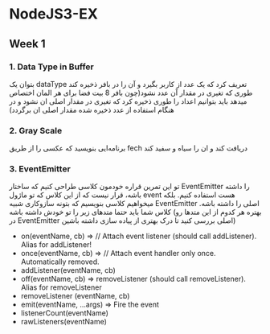 # NodeJS3-EX
## Week 1
### 1. Data Type in Buffer
بتوان یک dataType تعریف کرد که یک عدد از کاربر بگیرد و آن را در بافر ذخیره کند طوری که تغیری در مقدار آن عدد نشود(چون بافر 8 بیت فضا برای هر المان اختصاص میدهد باید بتوانیم اعداد را طوری ذخیره کرد که تغیری در مقدار اصلی ان نشود و در هنگام استفاده از عدد ذخیره شده مقدار اصلی ان برگردد)
### 2. Gray Scale
برنامه‌ایی بنویسید که عکسی را از طریق fech دریافت کند و ان را سیاه و سفید کند 

### 3. EventEmitter 

تو این تمرین قراره خودمون کلاسی طراحی کنیم که ساختار EventEmitter را داشته باشه، قرار
نیست که از این کلاس که تو ماژول event هست استفاده کنیم. بلکه میخواهیم کلاسی بنویسیم که بتونه
سازوکاری شبیه EventEmitter اصلی را داشته باشه. کلاس شما باید حتما متدهای زیر را تو خودش داشته
باشه (بهتره هر کدوم از این متدها رو در EventEmitter اصلی بررسی کنید تا درک بهتری از پیاده سازی داشته
باشین)

- on(eventName, cb) => // Attach event listener (should call addListener). Alias for addListener!
- once(eventName, cb) => // Attach event handler only once. Automatically removed.
- addListener(eventName, cb)
- off(eventName, cb) => removeListener (should call removeListener). Alias for removeListener
- removeListener (eventName, cb)
- emit(eventName, ...args) => Fire the event
- listenerCount(eventName)
- rawListeners(eventName)
